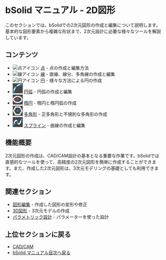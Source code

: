 # bSolid マニュアル - 2D図形

このセクションでは、bSolidでの2次元図形の作成と編集について説明します。基本的な図形要素から複雑な形状まで、2次元設計に必要な様々なツールを解説しています。

## コンテンツ

- ![点アイコン](../../../FIGURE/15-icone/b15b0001/Draw_Point.png) [点](./02-04-01_point.md) - 点の作成と編集方法
- ![線アイコン](../../../FIGURE/15-icone/b15b0001/Draw_Lines.png) [線](./02-04-02_line.md) - 直線、線分、多角線の作成と編集
- ![円アイコン](../../../FIGURE/15-icone/b15b0001/Draw_Circle.png) [円](./02-04-03_circle.md) - 様々な方法による円の作成
- ![円弧アイコン](../../../FIGURE/15-icone/b15b0001/Draw_Arc.png) [円弧](./02-04-04_arc.md) - 円弧の作成と編集
- ![楕円アイコン](../../../FIGURE/15-icone/b15b0001/Draw_Ellipse.png) [楕円](./02-04-05_ellipse.md) - 楕円と楕円弧の作成
- ![多角形アイコン](../../../FIGURE/15-icone/b15b0001/Draw_Polygon.png) [多角形](./02-04-06_polygon.md) - 正多角形と不規則な多角形の作成
- ![スプラインアイコン](../../../FIGURE/15-icone/b15b0001/Draw_Spline.png) [スプライン](./02-04-07_spline.md) - 曲線の作成と編集

## 機能概要

2次元図形の作成は、CAD/CAM設計の基本となる重要な作業です。bSolidでは直感的なツールを使って、高精度の2次元図形を簡単に作成することができます。また、作成した2次元図形は、3次元モデリングの基礎としても利用できます。

## 関連セクション

- [図形編集](../05-Modifica/README.md) - 作成した図形の変形や修正
- [3D図形](../06-Geo3D/README.md) - 3次元モデルの作成
- [パラメトリック設計](../07-Parametric/README.md) - パラメーターを使った設計

## 上位セクションに戻る

- [CAD/CAM](../README.md)
- [bSolid マニュアル目次へ戻る](../../README.md) 